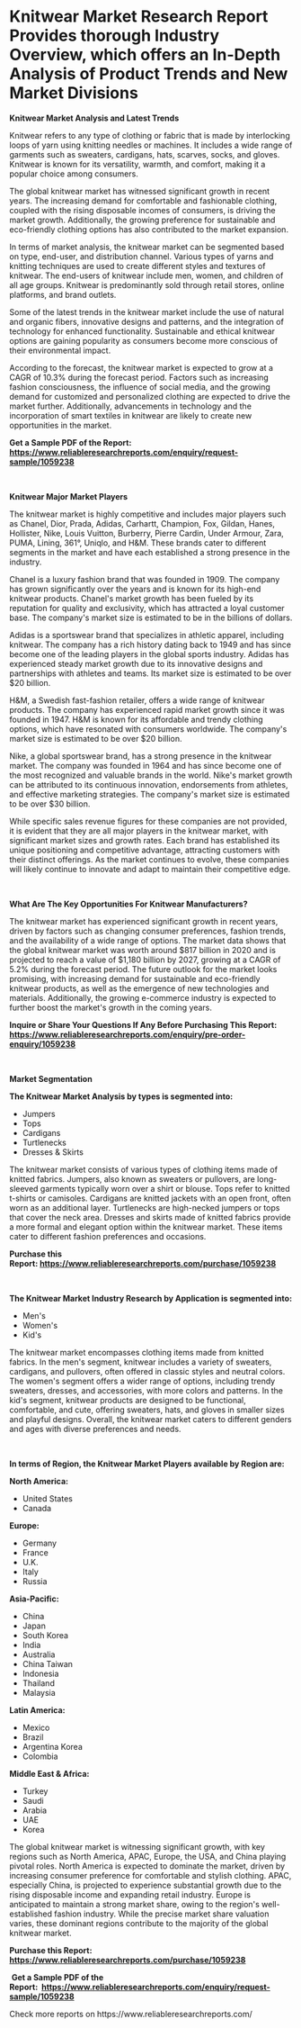 <p><h1>Knitwear Market Research Report Provides thorough Industry Overview, which offers an In-Depth Analysis of Product Trends and New Market Divisions</h1></p><p><strong>Knitwear Market Analysis and Latest Trends</strong></p>
<p><p>Knitwear refers to any type of clothing or fabric that is made by interlocking loops of yarn using knitting needles or machines. It includes a wide range of garments such as sweaters, cardigans, hats, scarves, socks, and gloves. Knitwear is known for its versatility, warmth, and comfort, making it a popular choice among consumers.</p><p>The global knitwear market has witnessed significant growth in recent years. The increasing demand for comfortable and fashionable clothing, coupled with the rising disposable incomes of consumers, is driving the market growth. Additionally, the growing preference for sustainable and eco-friendly clothing options has also contributed to the market expansion.</p><p>In terms of market analysis, the knitwear market can be segmented based on type, end-user, and distribution channel. Various types of yarns and knitting techniques are used to create different styles and textures of knitwear. The end-users of knitwear include men, women, and children of all age groups. Knitwear is predominantly sold through retail stores, online platforms, and brand outlets.</p><p>Some of the latest trends in the knitwear market include the use of natural and organic fibers, innovative designs and patterns, and the integration of technology for enhanced functionality. Sustainable and ethical knitwear options are gaining popularity as consumers become more conscious of their environmental impact.</p><p>According to the forecast, the knitwear market is expected to grow at a CAGR of 10.3% during the forecast period. Factors such as increasing fashion consciousness, the influence of social media, and the growing demand for customized and personalized clothing are expected to drive the market further. Additionally, advancements in technology and the incorporation of smart textiles in knitwear are likely to create new opportunities in the market.</p></p>
<p><strong>Get a Sample PDF of the Report:&nbsp; <a href="https://www.reliableresearchreports.com/enquiry/request-sample/1059238">https://www.reliableresearchreports.com/enquiry/request-sample/1059238</a></strong></p>
<p>&nbsp;</p>
<p><strong>Knitwear Major Market Players</strong></p>
<p><p>The knitwear market is highly competitive and includes major players such as Chanel, Dior, Prada, Adidas, Carhartt, Champion, Fox, Gildan, Hanes, Hollister, Nike, Louis Vuitton, Burberry, Pierre Cardin, Under Armour, Zara, PUMA, Lining, 361°, Uniqlo, and H&M. These brands cater to different segments in the market and have each established a strong presence in the industry.</p><p>Chanel is a luxury fashion brand that was founded in 1909. The company has grown significantly over the years and is known for its high-end knitwear products. Chanel's market growth has been fueled by its reputation for quality and exclusivity, which has attracted a loyal customer base. The company's market size is estimated to be in the billions of dollars.</p><p>Adidas is a sportswear brand that specializes in athletic apparel, including knitwear. The company has a rich history dating back to 1949 and has since become one of the leading players in the global sports industry. Adidas has experienced steady market growth due to its innovative designs and partnerships with athletes and teams. Its market size is estimated to be over $20 billion.</p><p>H&M, a Swedish fast-fashion retailer, offers a wide range of knitwear products. The company has experienced rapid market growth since it was founded in 1947. H&M is known for its affordable and trendy clothing options, which have resonated with consumers worldwide. The company's market size is estimated to be over $20 billion.</p><p>Nike, a global sportswear brand, has a strong presence in the knitwear market. The company was founded in 1964 and has since become one of the most recognized and valuable brands in the world. Nike's market growth can be attributed to its continuous innovation, endorsements from athletes, and effective marketing strategies. The company's market size is estimated to be over $30 billion.</p><p>While specific sales revenue figures for these companies are not provided, it is evident that they are all major players in the knitwear market, with significant market sizes and growth rates. Each brand has established its unique positioning and competitive advantage, attracting customers with their distinct offerings. As the market continues to evolve, these companies will likely continue to innovate and adapt to maintain their competitive edge.</p></p>
<p>&nbsp;</p>
<p><strong>What Are The Key Opportunities For Knitwear Manufacturers?</strong></p>
<p><p>The knitwear market has experienced significant growth in recent years, driven by factors such as changing consumer preferences, fashion trends, and the availability of a wide range of options. The market data shows that the global knitwear market was worth around $817 billion in 2020 and is projected to reach a value of $1,180 billion by 2027, growing at a CAGR of 5.2% during the forecast period. The future outlook for the market looks promising, with increasing demand for sustainable and eco-friendly knitwear products, as well as the emergence of new technologies and materials. Additionally, the growing e-commerce industry is expected to further boost the market's growth in the coming years.</p></p>
<p><strong>Inquire or Share Your Questions If Any Before Purchasing This Report: <a href="https://www.reliableresearchreports.com/enquiry/pre-order-enquiry/1059238">https://www.reliableresearchreports.com/enquiry/pre-order-enquiry/1059238</a></strong></p>
<p>&nbsp;</p>
<p><strong>Market Segmentation</strong></p>
<p><strong>The Knitwear Market Analysis by types is segmented into:</strong></p>
<p><ul><li>Jumpers</li><li>Tops</li><li>Cardigans</li><li>Turtlenecks</li><li>Dresses & Skirts</li></ul></p>
<p><p>The knitwear market consists of various types of clothing items made of knitted fabrics. Jumpers, also known as sweaters or pullovers, are long-sleeved garments typically worn over a shirt or blouse. Tops refer to knitted t-shirts or camisoles. Cardigans are knitted jackets with an open front, often worn as an additional layer. Turtlenecks are high-necked jumpers or tops that cover the neck area. Dresses and skirts made of knitted fabrics provide a more formal and elegant option within the knitwear market. These items cater to different fashion preferences and occasions.</p></p>
<p><strong>Purchase this Report:&nbsp;<a href="https://www.reliableresearchreports.com/purchase/1059238">https://www.reliableresearchreports.com/purchase/1059238</a></strong></p>
<p>&nbsp;</p>
<p><strong>The Knitwear Market Industry Research by Application is segmented into:</strong></p>
<p><ul><li>Men's</li><li>Women's</li><li>Kid's</li></ul></p>
<p><p>The knitwear market encompasses clothing items made from knitted fabrics. In the men's segment, knitwear includes a variety of sweaters, cardigans, and pullovers, often offered in classic styles and neutral colors. The women's segment offers a wider range of options, including trendy sweaters, dresses, and accessories, with more colors and patterns. In the kid's segment, knitwear products are designed to be functional, comfortable, and cute, offering sweaters, hats, and gloves in smaller sizes and playful designs. Overall, the knitwear market caters to different genders and ages with diverse preferences and needs.</p></p>
<p>&nbsp;</p>
<p><strong>In terms of Region, the Knitwear Market Players available by Region are:</strong></p>
<p>
    <p> <strong> North America: </strong>
        <ul>
            <li>United States</li>
            <li>Canada</li>
        </ul>
        </p> 
    <p> <strong> Europe: </strong>
        <ul>
            <li>Germany</li>
            <li>France</li>
            <li>U.K.</li>
            <li>Italy</li>
            <li>Russia</li>
        </ul>
        </p> 
    <p> <strong> Asia-Pacific: </strong>
        <ul>
            <li>China</li>
            <li>Japan</li>
            <li>South Korea</li>
            <li>India</li>
            <li>Australia</li>
            <li>China Taiwan</li>
            <li>Indonesia</li>
            <li>Thailand</li>
            <li>Malaysia</li>
        </ul>
        </p> 
    <p> <strong> Latin America: </strong>
        <ul>
            <li>Mexico</li>
            <li>Brazil</li>
            <li>Argentina Korea</li>
            <li>Colombia</li>
        </ul>
        </p> 
    <p> <strong> Middle East & Africa: </strong>
        <ul>
            <li>Turkey</li>
            <li>Saudi</li>
            <li>Arabia</li>
            <li>UAE</li>
            <li>Korea</li>
        </ul>
    </p>
    </p>
<p><p>The global knitwear market is witnessing significant growth, with key regions such as North America, APAC, Europe, the USA, and China playing pivotal roles. North America is expected to dominate the market, driven by increasing consumer preference for comfortable and stylish clothing. APAC, especially China, is projected to experience substantial growth due to the rising disposable income and expanding retail industry. Europe is anticipated to maintain a strong market share, owing to the region's well-established fashion industry. While the precise market share valuation varies, these dominant regions contribute to the majority of the global knitwear market.</p></p>
<p><strong>Purchase this Report: <a href="https://www.reliableresearchreports.com/purchase/1059238">https://www.reliableresearchreports.com/purchase/1059238</a></strong></p>
<p>&nbsp;<strong>Get a Sample PDF of the Report:&nbsp;&nbsp;<a href="https://www.reliableresearchreports.com/enquiry/request-sample/1059238">https://www.reliableresearchreports.com/enquiry/request-sample/1059238</a></strong></p>
<p><strong></strong></p>
<p>Check more reports on https://www.reliableresearchreports.com/</p>